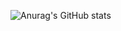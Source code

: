 ![Anurag's GitHub stats](https://github-readme-stats.vercel.app/api?username=miniato2&show_icons=true&theme=radical)